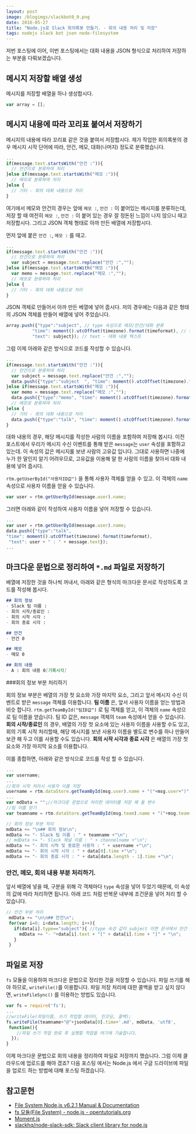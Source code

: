 ```yaml
---
layout: post
image: /blogimgs/slackbot0_0.png
date: 2016-05-27
title: "Node.js로 Slack 회의록봇 만들기. - 회의 내용 처리 및 저장"
tags: nodejs slack bot json node-filesystem
---
```

저번 포스팅에 이어, 이번 포스팅에서는 대화 내용을 JSON 형식으로 처리하여 저장하는 부분을 다뤄보겠습니다.

## 메시지 저장할 배열 생성
메시지를 저장할 배열을 하나 생성합시다.

```js
var array = [];
```

## 메시지 내용에 따라 꼬리표 붙여서 저장하기
메시지의 내용에 따라 꼬리표 같은 것을 붙여서 저장합시다. 제가 작업한 회의록봇의 경우 메시지 시작 단어에 따라,
안건, 메모, 대화(나머지) 정도로 분류했습니다.

```js
...
if(message.text.startsWith("안건 :")){
  // 안건으로 분류하여 처리
}else if(message.text.startsWith("메모 :")){
  // 메모로 분류하여 처리
}else {
  // 기타 - 회의 대화 내용으로 처리
}
```

여기에서 메모와 안건의 경우는 앞에 `메모 :`, `안건 :` 이 붙어있는 메시지를 분류하는데, 저장 할 때 여전히 `메모 :`, `안건 :` 이 붙어 있는 경우
잘 정돈된 느낌이 나지 않으니 때고 저장합시다. 그리고 JSON 객체 형태로 아까 만든 배열에 저장합시다.

먼저 앞에 붙은 `안건 :`, `메모 :` 를 때고.

```js
...
if(message.text.startsWith("안건 :")){
  // 안건으로 분류하여 처리
  var subject = message.text.replace("안건 :","");
}else if(message.text.startsWith("메모 :")){
  var memo = message.text.replace("메모 :","");
  // 메모로 분류하여 처리
}else {
  // 기타 - 회의 대화 내용으로 처리
}
```

JSON 객체로 만들어서 아까 만든 베열에 넣어 줍시다. 저의 경우에는 다음과 같은 형태의 JSON 객체를 만들어 배열에 넣어 주었습니다.

```js
array.push({"type":"subject", // type 속성으로 메모/안건/대화 분류
          "time": moment().utcOffset(timezone).format(timeformat), // time - 기록 시간 속성 - moment.js 이용하여 현제시각 기록
          "text": subject}); // text - 대화 내용 텍스트
```

그럼 이제 아래와 같은 방식으로 코드를 작성할 수 있습니다.

```js
...
if(message.text.startsWith("안건 :")){
  // 안건으로 분류하여 처리
  var subject = message.text.replace("안건 :","");
  data.push({"type":"subject  ", "time": moment().utcOffset(timezone).format(timeformat), "text": subject});
}else if(message.text.startsWith("메모 :")){
  var memo = message.text.replace("메모 :","");
  data.push({"type":"memo", "time": moment().utcOffset(timezone).format(timeformat), "text": memo});
  // 메모로 분류하여 처리
}else {
  // 기타 - 회의 대화 내용으로 처리
  data.push({"type":"talk", "time": moment().utcOffset(timezone).format(timeformat), "text": message.text});
}
```

대화 내용의 경우, 해당 메시지를 작성한 사람의 이름을 포함하여 저장해 봅시다.
이전 포스트에서 우리가 메시지 수신 이벤트를 통해 받은 `message`는 `user` 속성을 포함하고 있는데.
이 속성의 값은 메시지롤 보낸 사람의 고유값 입니다. 그대로 사용하면 나중에 누가 한 말인지 알기 어려우므로,
고유값을 이용해 말 한 사람의 이름을 찾아서 대화 내용에 넣어 줍시다.

`rtm.getUserById("사용자ID값")` 을 통해 사용자 객체를 얻을 수 있고. 이 객체의 `name` 속성으로 사용자 이름을 얻을 수 있습니다.

```js
var user = rtm.getUserById(message.user).name;
```

그러면 아래와 같이 작성하여 사용자 이름을 넣어 저장할 수 있습니다.

```js
...
var user = rtm.getUserById(message.user).name;
data.push({"type":"talk",
"time": moment().utcOffset(timezone).format(timeformat),
 "text": user + " : " + message.text});
...
```

## 마크다운 문법으로 정리하여 `*.md` 파일로 저장하기
  배열에 저장한 것을 하나씩 꺼내서, 아래와 같은 형식의 마크다운 문서로 작성하도록 코드를 작성해 봅시다.
  
```md
## 회의 정보
- Slack 팀 이름 :
- 회의 시작/종료인 :
- 회의 시작 시각 :
- 회의 종료 시각 :

## 안건
- 안건 0

## 메모
- 메모 0

## 회의 내용
- A : 회의 내용 0[기록시각]
```

###회의 정보 부분 처리하기

회의 정보 부분은 배열의 가장 첫 요소와 가장 마지막 요소, 그리고 앞서 메시지 수신 이벤트로 받은 `message` 객체를 이용합니다.
**팀 이름** 은, 앞서 사용자 이름을 얻는 방법과 비슷 합니다. `rtm.getTeamById("팀ID값")` 로 팀 객체를 얻고, 이 객체의 `name` 속성으로 팀 이름을 얻습니다.
팀 ID 값은, `message` 객체의 `team` 속성에서 얻을 수 있습니다.
**회의 시작/종료인** 의 경우, 배열의 가장 첫 요소에 있는 사용자 이름을 사용할 수도 있고, 회의 기록 시작 처리할때, 해당 메시지를 보낸 사용자 이름을 별도로 변수를 하나 만들어 보관 해 두고 이를 사용할 수도 있습니다.
**회의 시작 시각과 종료 시각** 은 배열의 가장 첫 요소와 가장 마지막 요소를 이용합니다.

이를 종합하면, 아래와 같은 방식으로 코드를 작성 할 수 있습니다.

```js
...
var username;
...
//회의 시작 처리시 사용자 이름 저장
username = rtm.dataStore.getTeamById(msg.user).name + "("+msg.user+")";
...
var mdData = "";//마크다운 문법으로 처리한 데이터를 저장 해 둘 변수
//팀 이름 얻기
var teamname = rtm.dataStore.getTeamById(msg.team).name + "("+msg.team+")";

// 회의 정보 부분 처리
mdData += "\n## 회의 정보\n";
mdData += "- Slack 팀 이름 : " + teamname +"\n";
// mdData += "- Slack 채널 이름 : " + channelname +"\n";
mdData += "- 회의 시작 및 종료한 사용자 : " + username +"\n";
mdData += "- 회의 시작 시각 : " + data[0].time +"\n";
mdData += "- 회의 종료 시각 : " + data[data.length - 1].time +"\n";
```

### 안건, 메모, 회의 내용 부분 처리하기.
앞서 배열에 넣을 때, 구분을 위해 각 객체마다 `type` 속성을 넣어 두었기 때문에, 이 속성의 값에 따라 처리하면 됩니다.
아래 코드 처럼 반복문 내부에 조건문을 넣어 처리 할 수 있습니다.

```js
// 안건 부분 처리
 mdData += "\n\n## 안건\n";
 for(var i=0; i<data.length; i++){
   if(data[i].type=="subject"){ //type 속성 값이 subject 이면 문서에서 안건 부분 쪽에 넣기
     mdData += "- "+data[i].text + "[" + data[i].time + "]" + "\n";
   }
 }
```

## 파일로 저장
`fs` 모듈을 이용하여 마크다운 문법으로 정리한 것을 저장할 수 있습니다.
파일 쓰기를 해야 하므로, `writeFile()`를 이용합니다. 파일 저장 처리에 대한 콜백을 받고 싶지 않다면, `writeFileSync()` 를 이용하는 방법도 있습니다.

```js
var fs = require('fs');
...
//writeFile(파일이름, 쓰기 작업할 데이터, 인코딩, 콜백);
fs.writeFile(teamname+"@"+jsonData[0].time+'.md', mdData, 'utf8',
 function(){
    //파일 쓰기 작업 완료 후 실행할 작업을 여기에 기술합니다.
  });
}
```

이제 마크다운 문법으로 회의 내용을 정리하여 파일로 저장까지 했습니다. 그럼 이제 클라우드에 업로드를 해야 겠죠?
다음 포스팅 에서는 Node.js 에서 구글 드라이브에 파일을 업로드 하는 방법에 대해 포스팅 하겠습니다.

## 참고문헌
- [File System Node.js v6.2.1 Manual & Documentation](https://nodejs.org/api/fs.html#fs_fs_writefile_file_data_options_callback)
- [fs 모듈(File System) - node.js - opentutorials.org](https://opentutorials.org/module/938/7373)
- [Moment.js](http://momentjs.com/)
- [slackhq/node-slack-sdk: Slack client library for node.js](https://github.com/slackhq/node-slack-sdk)
